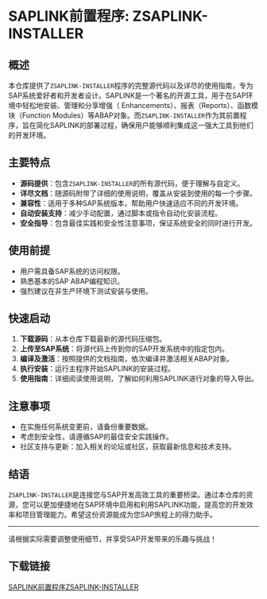 # SAPLINK前置程序: ZSAPLINK-INSTALLER

## 概述

本仓库提供了`ZSAPLINK-INSTALLER`程序的完整源代码以及详尽的使用指南，专为SAP系统爱好者和开发者设计。SAPLINK是一个著名的开源工具，用于在SAP环境中轻松地安装、管理和分享增强（ Enhancements）、报表（Reports）、函数模块（Function Modules）等ABAP对象。而`ZSAPLINK-INSTALLER`作为其前置程序，旨在简化SAPLINK的部署过程，确保用户能够顺利集成这一强大工具到他们的开发环境。

## 主要特点

- **源码提供**：包含`ZSAPLINK-INSTALLER`的所有源代码，便于理解与自定义。
- **详尽文档**：随源码附带了详细的使用说明，覆盖从安装到使用的每一个步骤。
- **兼容性**：适用于多种SAP系统版本，帮助用户快速适应不同的开发环境。
- **自动安装支持**：减少手动配置，通过脚本或指令自动化安装流程。
- **安全指导**：包含最佳实践和安全性注意事项，保证系统安全的同时进行开发。

## 使用前提

- 用户需具备SAP系统的访问权限。
- 熟悉基本的SAP ABAP编程知识。
- 强烈建议在非生产环境下测试安装与使用。

## 快速启动

1. **下载源码**：从本仓库下载最新的源代码压缩包。
2. **上传至SAP系统**：将源代码上传到你的SAP开发系统中的指定包内。
3. **编译及激活**：按照提供的文档指南，依次编译并激活相关ABAP对象。
4. **执行安装**：运行主程序开始SAPLINK的安装过程。
5. **使用指南**：详细阅读使用说明，了解如何利用SAPLINK进行对象的导入导出。

## 注意事项

- 在实施任何系统变更前，请备份重要数据。
- 考虑到安全性，请遵循SAP的最佳安全实践操作。
- 社区支持与更新：加入相关的论坛或社区，获取最新信息和技术支持。

## 结语

`ZSAPLINK-INSTALLER`是连接您与SAP开发高效工具的重要桥梁。通过本仓库的资源，您可以更加便捷地在SAP环境中启用和利用SAPLINK功能，提高您的开发效率和项目管理能力。希望这份资源能成为您SAP旅程上的得力助手。

---

请根据实际需要调整使用细节，并享受SAP开发带来的乐趣与挑战！

## 下载链接

[SAPLINK前置程序ZSAPLINK-INSTALLER](https://pan.quark.cn/s/5c5a6dac6061)